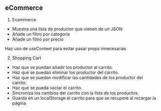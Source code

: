 ## eCommerce

1. Ecommerce

- Muestra una lista de productor que vienen de un JSON
- Añade un filtro por categoría
- Añade un filtro por precio

Haz uso de useContext para evitar pasar props innecesarias

2. Shopping Cart

- Haz que se puedan añadir los productor al carrito.
- Haz que se puedan eliminar los productor del carrito.
- Haz que se puedan modificar las cantidades de los productor del carrito.
- Haz que se pueda vaciar el carrito.
- Sincroniza los cambios del carrito con la lista de los productos.
- Guarda en un localStorage el carrito para que se recupere al recargar la página.